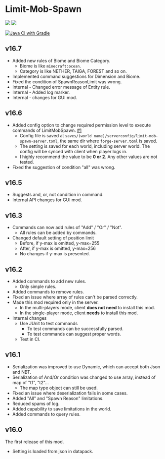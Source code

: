 # Limit-Mob-Spawn

[![](http://cf.way2muchnoise.eu/versions/limit-mob-spawn.svg)][download page]
[![](http://cf.way2muchnoise.eu/full_limit-mob-spawn_downloads.svg)][download page]

[![Java CI with Gradle](https://github.com/Kotori316/LimitMobSpawn/actions/workflows/gradle.yml/badge.svg)][action details]

[download page]: https://www.curseforge.com/minecraft/mc-mods/limit-mob-spawn

[action details]: https://github.com/Kotori316/LimitMobSpawn/actions/workflows/gradle.yml

## v16.7

* Added new rules of Biome and Biome Category.
  * Biome is like `minecraft:ocean`.
  * Category is like NETHER, TAIGA, FOREST and so on.
* Implemented command suggestions for Dimension and Biome.
* Fixed the condition of SpawnReasonLimit was wrong.
* Internal - Changed error message of Entity rule.
* Internal - Added log marker.
* Internal - changes for GUI mod.

## v16.6

* Added config option to change required permission level to execute commands of LimitMobSpawn.
  [#1](https://github.com/Kotori316/LimitMobSpawn/issues/1)
  * Config file is saved at `saves/(world name)/serverconfig/limit-mob-spawn-server.toml`, the same dir
    where `forge-server.toml` is saved.
  * The setting is saved for each world, including server world. The config will be synced with client when player logs
    in.
  * I highly recommend the value to be **0 or 2**. Any other values are not tested.
* Fixed the suggestion of condition "all" was wrong.

## v16.5

* Suggests and, or, not condition in command.
* Internal API changes for GUI mod.

## v16.3

* Commands can now add rules of "Add" / "Or" / "Not".
  * All rules can be added by commands.
* Changed default setting of position limit
  * Before, if y-max is omitted, y-max=255
  * After, if y-max is omitted, y-max=256
  * No changes if y-max is presented.

## v16.2

* Added commands to add new rules.
  * Only simple rules.
* Added commands to remove rules.
* Fixed an issue where array of rules can't be parsed correctly.
* Made this mod required only in the server.
  * In the multi-players mode, client **does not need** to install this mod.
  * In the single-player mode, client **needs** to install this mod.
* Internal changes
  * Use JUnit to test commands
    * To test commands can be successfully parsed.
    * To test commands can suggest proper words.
  * Test in CI.

## v16.1

* Serialization was improved to use Dynamic, which can accept both Json and NBT.
* Serialization of And/Or condition was changed to use array, instead of map of "t1", "t2"...
  * The map type object can still be used.
* Fixed an issue where deserialization fails in some cases.
* Added "All" and "Spawn Reason" limitations.
* Reduced spams of log.
* Added capability to save limitations in the world.
* Added commands to query rules.

## v16.0

The first release of this mod.

* Setting is loaded from json in datapack.
